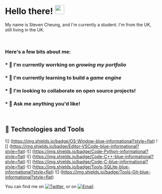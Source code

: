 # Hello there! <img src="https://raw.githubusercontent.com/StevenCheung87/StevenCheung87/master/wave.gif" width="30px">

My name is Steven Cheung, and I'm currently a student. I'm from the UK, still living in the UK. 


<br/>

### Here's a few bits about me:
### * 🔭 I'm currently worrking on *growing my portfolio*
### * 🌱 I'm currently learning to build a *game engine*
### * 👯 I'm looking to collaborate on open source projects!
### * 💬 Ask me anything you'd like!

<br/>

## 🔧 Technologies and Tools
![] (https://img.shields.io/badge/OS-Window-blue-informational?style=flat)
![] (https://img.shields.io/badge/Editor-VSCode-blue-informational?style=flat)
![] (https://img.shields.io/badge/Code-Python-informational?style=flat)
![] (https://img.shields.io/badge/Code-C++-blue-informational?style=flat)
![] (https://img.shields.io/badge/Code-C-blue-informational?style=flat)
![] (https://img.shields.io/badge/Tools-SQLite-blue-informational?style=flat)
![] (https://img.shields.io/badge/Tools-Git-blue-informational?style=flat)
<br/>

You can find me on [![Twitter][1.2]][1], or on [![Email][2.2]][2].


[1.2]: https://raw.githubusercontent.com/StevenCheung87/StevenCheung87/master/twitter.png
[2.2]: https://raw.githubusercontent.com/StevenCheung87/StevenCheung87/master/email.png

[1]: https://twitter.com/StevenC88221733
[2]: stevencheungcode@outlook.com